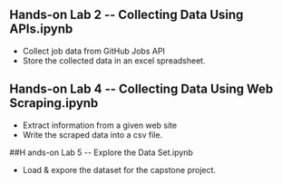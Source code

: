 ## Hands-on Lab 2 -- Collecting Data Using APIs.ipynb
- Collect job data from GitHub Jobs API
- Store the collected data in an excel spreadsheet.

## Hands-on Lab 4 -- Collecting Data Using Web Scraping.ipynb
- Extract information from a given web site
- Write the scraped data into a csv file.

##H ands-on Lab 5 -- Explore the Data Set.ipynb
- Load & expore the dataset for the capstone project.
